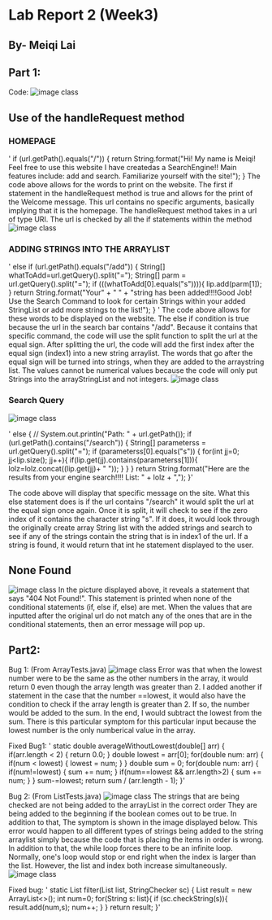# Lab Report 2 (Week3) 
## By- Meiqi Lai

## Part 1: 
Code: ![image class](code.png)

## Use of the handleRequest method 

### HOMEPAGE
'        if (url.getPath().equals("/")) {
            return String.format("Hi! My name is Meiqi! Feel free to use this website I have createdas a SearchEngine!! Main features include: add and search. Familiarize yourself with the site!");
        }
The code above allows for the words to print on the website. The first if statement in the handleRequest method is true and allows for the print of the Welcome message. This url contains no specific arguments, basically implying that it is the homepage. The handleRequest method takes in a url of type URI. The url is checked by all the if statements within the method 
![image class](enter.png)



### ADDING STRINGS INTO THE ARRAYLIST

'        else if (url.getPath().equals("/add")) {
            String[] whatToAdd=url.getQuery().split("=");
            String[] parm = url.getQuery().split("=");
            if (((whatToAdd[0].equals("s")))){
                lip.add(parm[1]);
            }
            return String.format("Your" + " " + "string has been added!!!!Good Job! Use the Search Command to look for certain Strings within your added StringList or add more strings to the list!");
        } '
The code above allows for these words to be displayed on the website. The else if condition is true because the url in the search bar contains "/add". Because it contains that specific command, the code will use the split function to split the url at the equal sign. After splitting the url, the code will add the first index after the equal sign (index1) into a new string arraylist. The words that go after the equal sign will be turned into strings, when they are added to the arraystring list. The values cannot be numerical values because the code will only put Strings into the arrayStringList and not integers. 
![image class](a1.png)

### Search Query
![image class](search.png)

'        else {
            // System.out.println("Path: " + url.getPath());
            if (url.getPath().contains("/search")) {
                String[] parameterss = url.getQuery().split("=");
                    if (parameterss[0].equals("s")) {
                        for(int jj=0; jj<lip.size(); jj++){
                            if(lip.get(jj).contains(parameterss[1])){
                                lolz=lolz.concat((lip.get(jj)+ " "));
                            }
                        }
                    }
                    return String.format("Here are the results from your engine search!!!! List: "  + lolz + ",");
            }'

The code above will display that specific message on the site. What this else statement does is if the url contains "/search" it would split the url at the equal sign once again. Once it is split, it will check to see if the zero index of it contains the character string "s". If it does, it would look through the originally create array String list with the added strings and search to see if any of the strings contain the string that is in index1 of the url. If a string is found, it would return that int he statement displayed to the user. 

## None Found

![image class](none.png)
In the picture displayed above, it reveals a statement that says "404 Not Found!". This statement is printed when none of the conditional statements (if, else if, else) are met. When the values that are inputted after the original url do not match any of the ones that are in the conditional statements, then an error message will pop up. 


## Part2:

Bug 1: (From ArrayTests.java)
![image class](haha.png)
Error was that when the lowest number were to be the same as the other numbers in the array, it would return 0 even though the array length was greater than 2. I added another if statement in the case that the number ==lowest, it would also have the condition to check if the array length is greater than 2. If so, the number would be added to the sum. In the end, I would subtract the lowest from the sum. There is this particular symptom for this particular input because the lowest number is the only numberical value in the array. 

Fixed Bug1: 
'  static double averageWithoutLowest(double[] arr) {
    if(arr.length < 2) { return 0.0; }
    double lowest = arr[0];
    for(double num: arr) {
      if(num < lowest) { lowest = num; }
    }
    double sum = 0;
    for(double num: arr) {
      if(num!=lowest) { sum += num; }
      if(num==lowest && arr.length>2) { 
        sum += num; 
      }
    }
    sum-=lowest;
    return sum / (arr.length - 1);
  }'

  Bug 2: (From ListTests.java)
  ![image class](bug2.png)
  The strings that are being checked are not being added to the arrayList in the correct order They are being added to the beginning if the boolean comes out to be true. In addition to that, The symptom is shown in the image displayed below. This error would happen to all different types of strings being added to the string arraylist simply because the code that is placing the items in order is wrong. In addition to that, the while loop forces there to be an infinite loop. Normally, one's loop would stop or end right when the index is larger than the list. However, the list and index both increase simultaneously. 
    ![image class](lo.png)

Fixed bug:
'  static List<String> filter(List<String> list, StringChecker sc) {
    List<String> result = new ArrayList<>();
    int num=0;
    for(String s: list){
      if (sc.checkString(s)){
        result.add(num,s);
        num++;
      }
    }
    return result;
  }'



